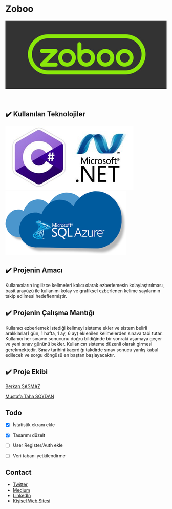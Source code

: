 # Zoboo
<p align="center" >
  <img src="Img/Zoboo.jpg">
</p>
<br>
 
## :heavy_check_mark: Kullanılan Teknolojiler

![CSHARP](Img/CSharp.jpeg)
![SQL](Img/sql-azure.png)


## :heavy_check_mark: Projenin Amacı
<p>Kullanıcıların ingilizce kelimeleri kalıcı olarak ezberlemesin kolaylaştırılması, basit arayüzü ile kullanımı kolay ve grafiksel ezberlenen kelime sayılarının takip edilmesi hedeflenmiştir.</p>

## :heavy_check_mark: Projenin Çalışma Mantığı
<p> Kullanıcı ezberlemek istediği kelimeyi sisteme ekler ve sistem belirli aralıklarla(1 gün, 1 hafta, 1 ay, 6 ay) eklenilen kelimelerden sınava tabi tutar. Kullanıcı her sınavın sonucunu doğru bildiğinde bir sonraki aşamaya geçer ve yeni sınav gününü bekler. Kullanıcın sisteme düzenli olarak girmesi gerekmektedir. Sınav tarihini kaçırdığı takdirde sınav sonucu yanlış kabul edilecek ve sorgu döngüsü en baştan başlayacaktır.</p>

##  :heavy_check_mark: Proje Ekibi <br>

[Berkan ŞAŞMAZ](https://github.com/berkansasmaz)

[Mustafa Taha SOYDAN](https://github.com/Mtsoydan)

## Todo <br>
- [x] İstatistik ekranı ekle
- [x] Tasarımı düzelt
- [ ] User Register/Auth ekle
- [ ] Veri tabanı yetkilendirme
  

 ## Contact <br>
 - [Twitter](https://twitter.com/berkansasmazz)
 - [Medium](https://medium.com/@berkansasmaz)
 - [LinkedIn](https://www.linkedin.com/in/berkansasmaz/)
 - [Kişisel Web Sitesi](https://www.berkansasmaz.com)

